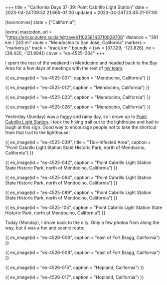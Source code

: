 +++
title = "California Days 37-39: Point Cabrillo Light Station"
date = 2023-04-24T09:52:21.665-07:00
updated = 2023-04-24T23:45:21-07:00

[taxonomies]
state = ["California"]

[extra]
mastodon_url = "https://ericscouten.social/@travel/110258143710928706"
distance = "391 km / 243 mi"
route = "Mendocino to San Jose, California"
markers = "markers.js"
track = "track.kml"
bounds = {sw = [37.329, -123.826], ne = [39.420, -121.894]}
cover = "es-4525-064"
+++

I spent the rest of the weekend in Mendocino and headed back to the Bay Area for a few days of meetings with the rest of [my team](https://contentauthenticity.org).

<!-- more -->

{{ es_image(id = "es-4525-007", caption = "Mendocino, California") }}

{{ es_image(id = "es-4525-012", caption = "Mendocino, California") }}

{{ es_image(id = "es-4525-023", caption = "Mendocino, California") }}

{{ es_image(id = "es-4525-026", caption = "Mendocino, California") }}

Yesterday (Sunday) was a foggy and rainy day, so I drove up to [Point Cabrillo Light Station](https://pointcabrillo.org). I took the hiking trail out to the lighthouse and had to laugh at this sign. Good way to encourage people _not_ to take the shortcut from that trail to the lighthouse!

{{ es_image(id = "es-4525-039", title = "Tick-Infested Area", caption = "Point Cabrillo Light Station State Historic Park, north of Mendocino, California") }}

{{ es_image(id = "es-4525-042", caption = "Point Cabrillo Light Station State Historic Park, north of Mendocino, California") }}

{{ es_image(id = "es-4525-064", caption = "Point Cabrillo Light Station State Historic Park, north of Mendocino, California") }}

{{ es_image(id = "es-4525-089", caption = "Point Cabrillo Light Station State Historic Park, north of Mendocino, California") }}

{{ es_image(id = "es-4525-105", caption = "Point Cabrillo Light Station State Historic Park, north of Mendocino, California") }}

Today (Monday), I drove back to the city. Only a few photos from along the way, but it was a fun and scenic route:

{{ es_image(id = "es-4526-006", caption = "east of Fort Bragg, California") }}

{{ es_image(id = "es-4526-008", caption = "east of Fort Bragg, California") }}

{{ es_image(id = "es-4526-015", caption = "Hopland, California") }}

{{ es_image(id = "es-4526-017", caption = "Hopland, California") }}

